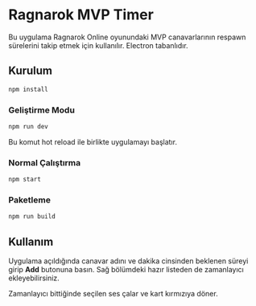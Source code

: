 # Ragnarok MVP Timer

Bu uygulama Ragnarok Online oyunundaki MVP canavarlarının respawn sürelerini takip etmek için kullanılır. Electron tabanlıdır.

## Kurulum

```bash
npm install
```

### Geliştirme Modu

```bash
npm run dev
```

Bu komut hot reload ile birlikte uygulamayı başlatır.

### Normal Çalıştırma

```bash
npm start
```

### Paketleme

```bash
npm run build
```

## Kullanım

Uygulama açıldığında canavar adını ve dakika cinsinden beklenen süreyi girip **Add** butonuna basın. Sağ bölümdeki hazır listeden de zamanlayıcı ekleyebilirsiniz.

Zamanlayıcı bittiğinde seçilen ses çalar ve kart kırmızıya döner.
